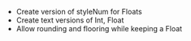 - Create version of styleNum for Floats
- Create text versions of Int, Float
- Allow rounding and flooring while keeping a Float